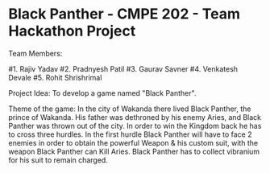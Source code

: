 # Black Panther - CMPE 202 - Team Hackathon Project

Team Members:

#1. Rajiv Yadav
#2. Pradnyesh Patil
#3. Gaurav Savner
#4. Venkatesh Devale
#5. Rohit Shrishrimal

Project Idea: To develop a game named "Black Panther".

Theme of the game: In the city of Wakanda there lived Black Panther, the prince of Wakanda. His father was dethroned by his enemy Aries, and Black Panther was thrown out of the city. In order to win the Kingdom back he has to cross three hurdles. In the first hurdle Black Panther will have to face 2 enemies in order to obtain the powerful Weapon & his custom suit, with the weapon Black Panther can Kill Aries. Black Panther has to collect vibranium for his suit to remain charged.
